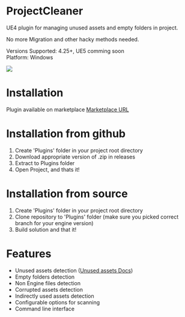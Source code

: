 # ProjectCleaner
UE4 plugin for managing unused assets and empty folders in project.

No more Migration and other hacky methods needed.

Versions Supported: 4.25+, UE5 comming soon <br>
Platform: Windows

<img src="https://user-images.githubusercontent.com/8270558/130083020-6fa213fd-c39d-41b4-bbca-a8c9f8a635c6.png" />

  
[comment]: <img src="https://user-images.githubusercontent.com/8270558/124383180-07feff80-dcdc-11eb-90b7-ffbf4a770cbf.png" width="600" height="320" />

# Installation
Plugin available on marketplace [Marketplace URL](https://www.unrealengine.com/marketplace/en-US/product/4d7f5dc837fc4b009bb91e678adf9fd0)

# Installation from github
1) Create 'Plugins' folder in your project root directory
2) Download appropriate version of .zip in releases
3) Extract to Plugins folder
4) Open Project, and thats it!

# Installation from source
1) Create 'Plugins' folder in your project root directory
2) Clone repository to 'Plugins' folder (make sure you picked correct branch for your engine version)
3) Build solution and that it!

# Features
* Unused assets detection ([Unused assets Docs](https://github.com/ashe23/ProjectCleaner/wiki/Unused-assets))
* Empty folders detection
* Non Engine files detection
* Corrupted assets detection
* Indirectly used assets detection
* Configurable options for scanning
* Command line interface
